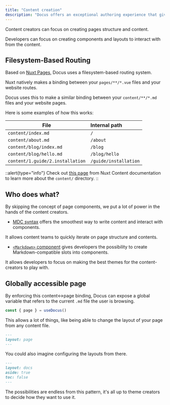 ```yaml
---
title: "Content creation"
description: "Docus offers an exceptional authoring experience that gives superpowers to your team."
---
```


Content creators can focus on creating pages structure and content.

Developers can focus on creating components and layouts to interact with from the content.

## Filesystem-Based Routing

Based on [Nuxt Pages](https://v3.nuxtjs.org/guide/directory-structure/pages), Docus uses a filesystem-based routing system.

Nuxt natively makes a binding between your `pages/**/*.vue` files and your website routes.

Docus uses this to make a similar binding between your `content/**/*.md` files and your website pages.

Here is some examples of how this works:

| File | Internal path |
| ----------------- | :-------- |
| `content/index.md` | `/` |
| `content/about.md` | `/about` |
| `content/blog/index.md` | `/blog` |
| `content/blog/hello.md` | `/blog/hello` |
| `content/1.guide/2.installation` | `/guide/installation` |

::alert{type="info"}
Check out [this page](https://content.nuxtjs.org/guide/writing/content-directory) from Nuxt Content documentation to learn more about the `content/` directory.
::

## Who does what?

By skipping the concept of page components, we put a lot of power in the hands of the content creators.

- [MDC syntax](https://content.nuxtjs.org/guide/writing/mdc) offers the smoothest way to write content and interact with components.

It allows content teams to quickly iterate on page structure and contents.

- [`<Markdown>` component](https://content.nuxtjs.org/api/components/markdown) gives developers the possibility to create Markdown-compatible slots into components.

It allows developers to focus on making the best themes for the content-creators to play with.

## Globally accessible page

By enforcing this content<->page binding, Docus can expose a global variable that refers to the current `.md` file the user is browsing.

```ts
const { page } = useDocus()
```

This allows a lot of things, like being able to change the layout of your page from any content file.

```md [content/index.md]
---
layout: page
---
```

You could also imagine configuring the layouts from there.

```md [content/index.md]
---
layout: docs
aside: true
toc: false
---
```

The possibilities are endless from this pattern, it's all up to theme creators to decide how they want to use it.
